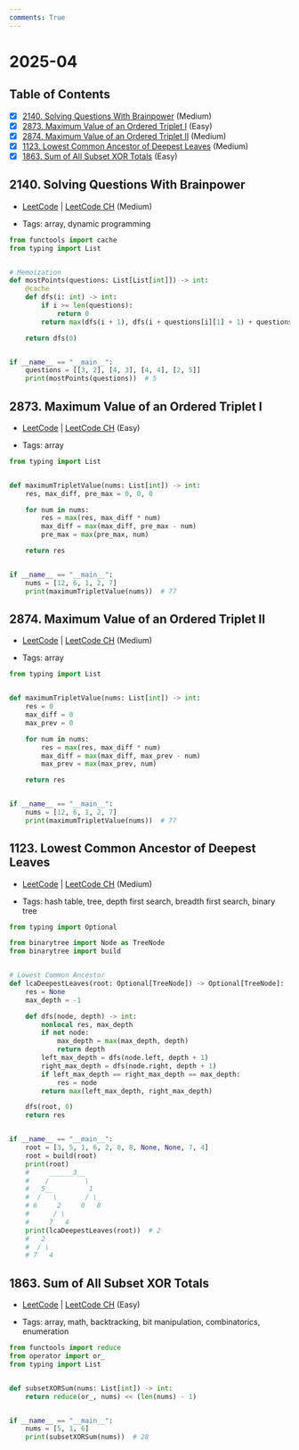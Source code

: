 ```yaml
---
comments: True
---
```


# 2025-04

## Table of Contents

- [x] [2140. Solving Questions With Brainpower](https://leetcode.cn/problems/solving-questions-with-brainpower/) (Medium)
- [x] [2873. Maximum Value of an Ordered Triplet I](https://leetcode.cn/problems/maximum-value-of-an-ordered-triplet-i/) (Easy)
- [x] [2874. Maximum Value of an Ordered Triplet II](https://leetcode.cn/problems/maximum-value-of-an-ordered-triplet-ii/) (Medium)
- [x] [1123. Lowest Common Ancestor of Deepest Leaves](https://leetcode.cn/problems/lowest-common-ancestor-of-deepest-leaves/) (Medium)
- [x] [1863. Sum of All Subset XOR Totals](https://leetcode.cn/problems/sum-of-all-subset-xor-totals/) (Easy)

## 2140. Solving Questions With Brainpower

-   [LeetCode](https://leetcode.com/problems/solving-questions-with-brainpower/) | [LeetCode CH](https://leetcode.cn/problems/solving-questions-with-brainpower/) (Medium)

-   Tags: array, dynamic programming
```python title="2140. Solving Questions With Brainpower - Python Solution"
from functools import cache
from typing import List


# Memoization
def mostPoints(questions: List[List[int]]) -> int:
    @cache
    def dfs(i: int) -> int:
        if i >= len(questions):
            return 0
        return max(dfs(i + 1), dfs(i + questions[i][1] + 1) + questions[i][0])

    return dfs(0)


if __name__ == "__main__":
    questions = [[3, 2], [4, 3], [4, 4], [2, 5]]
    print(mostPoints(questions))  # 5

```

## 2873. Maximum Value of an Ordered Triplet I

-   [LeetCode](https://leetcode.com/problems/maximum-value-of-an-ordered-triplet-i/) | [LeetCode CH](https://leetcode.cn/problems/maximum-value-of-an-ordered-triplet-i/) (Easy)

-   Tags: array
```python title="2873. Maximum Value of an Ordered Triplet I - Python Solution"
from typing import List


def maximumTripletValue(nums: List[int]) -> int:
    res, max_diff, pre_max = 0, 0, 0

    for num in nums:
        res = max(res, max_diff * num)
        max_diff = max(max_diff, pre_max - num)
        pre_max = max(pre_max, num)

    return res


if __name__ == "__main__":
    nums = [12, 6, 1, 2, 7]
    print(maximumTripletValue(nums))  # 77

```

## 2874. Maximum Value of an Ordered Triplet II

-   [LeetCode](https://leetcode.com/problems/maximum-value-of-an-ordered-triplet-ii/) | [LeetCode CH](https://leetcode.cn/problems/maximum-value-of-an-ordered-triplet-ii/) (Medium)

-   Tags: array
```python title="2874. Maximum Value of an Ordered Triplet II - Python Solution"
from typing import List


def maximumTripletValue(nums: List[int]) -> int:
    res = 0
    max_diff = 0
    max_prev = 0

    for num in nums:
        res = max(res, max_diff * num)
        max_diff = max(max_diff, max_prev - num)
        max_prev = max(max_prev, num)

    return res


if __name__ == "__main__":
    nums = [12, 6, 1, 2, 7]
    print(maximumTripletValue(nums))  # 77

```

## 1123. Lowest Common Ancestor of Deepest Leaves

-   [LeetCode](https://leetcode.com/problems/lowest-common-ancestor-of-deepest-leaves/) | [LeetCode CH](https://leetcode.cn/problems/lowest-common-ancestor-of-deepest-leaves/) (Medium)

-   Tags: hash table, tree, depth first search, breadth first search, binary tree
```python title="1123. Lowest Common Ancestor of Deepest Leaves - Python Solution"
from typing import Optional

from binarytree import Node as TreeNode
from binarytree import build


# Lowest Common Ancestor
def lcaDeepestLeaves(root: Optional[TreeNode]) -> Optional[TreeNode]:
    res = None
    max_depth = -1

    def dfs(node, depth) -> int:
        nonlocal res, max_depth
        if not node:
            max_depth = max(max_depth, depth)
            return depth
        left_max_depth = dfs(node.left, depth + 1)
        right_max_depth = dfs(node.right, depth + 1)
        if left_max_depth == right_max_depth == max_depth:
            res = node
        return max(left_max_depth, right_max_depth)

    dfs(root, 0)
    return res


if __name__ == "__main__":
    root = [3, 5, 1, 6, 2, 0, 8, None, None, 7, 4]
    root = build(root)
    print(root)
    #     ______3__
    #    /         \
    #   5__         1
    #  /   \       / \
    # 6     2     0   8
    #      / \
    #     7   4
    print(lcaDeepestLeaves(root))  # 2
    #   2
    #  / \
    # 7   4

```

## 1863. Sum of All Subset XOR Totals

-   [LeetCode](https://leetcode.com/problems/sum-of-all-subset-xor-totals/) | [LeetCode CH](https://leetcode.cn/problems/sum-of-all-subset-xor-totals/) (Easy)

-   Tags: array, math, backtracking, bit manipulation, combinatorics, enumeration
```python title="1863. Sum of All Subset XOR Totals - Python Solution"
from functools import reduce
from operator import or_
from typing import List


def subsetXORSum(nums: List[int]) -> int:
    return reduce(or_, nums) << (len(nums) - 1)


if __name__ == "__main__":
    nums = [5, 1, 6]
    print(subsetXORSum(nums))  # 28

```


